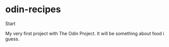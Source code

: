# odin-recipes
Start

My very first project with The Odin Project. It will be something about food i guess.
